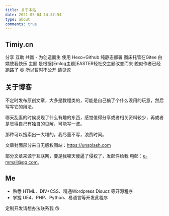 ```yaml
---
title: 关于本站
date: 2021-05-04 14:37:54
type: about
comments: true
---
```


## Timiy.cn

分享 互助 共赢 - 为创造而生
使用 Hexo+Github 纯静态部署 图床托管在Gitee 白嫖使我快乐
主题 是根据[Emlog主题]EASTER轻社交主题改变而来  貌似作者已经跑路了 😃
所以暂时不公开  请见谅



## 关于博客

不定时发布原创文章，大多是教程类的，可能是自己搞了个什么没用的玩意，然后写写它的用法。

哪天乱逛的时候发现了什么有趣的东西，感觉值得分享或者相关资料较少，再或者是觉得自己有独自的见解，可能写一波。

那种可以搜索出一大堆的，我尽量不写，浪费时间。

文章封面部分来自无版权图站：https://unsplash.com


部分文章来源于互联网，要是我哪天傻逼了侵权了，发邮件给我
电邮：e-mmail@qq.com。



## Me

- 熟悉 HTML、DIV+CSS、精通Wordpress  Disucz 等开源程序
- 掌握 UE4、PHP、Python、易语言等开发此程序

定制开发请想办法联系我 😘

